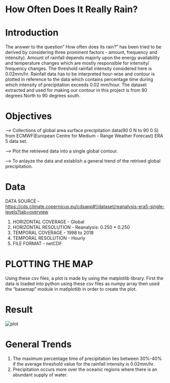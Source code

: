 # How Often Does It Really Rain?

# Introduction
The answer to the question” How often does its rain?” has been tried to be derived by considering three prominent factors - amount, frequency and intensity). Amount of rainfall depends majorly upon the energy availability and temperature changes which are mostly responsible for intensity/ frequency changes. The threshold rainfall intensity considered here is 0.02mm/hr. Rainfall data has to be interpreted hour-wise and contour is plotted in reference to the data which contains percentage time during which intensity of precipitation exceeds 0.02 mm/hour. The dataset extracted and used for making our contour in this project is from 90 degrees North to 90 degrees south.

# Objectives
--> Collections of global area surface precipitation data(90 0 N to 90 0 S) from ECMWF(European Centre for Medium - Range Weather Forecast) ERA 5 data set.

--> Plot the retrieved data into a single global contour.

--> To anlayze the data and establish a general trend of the retrived global precipitation.


# Data
DATA SOURCE - https://cds.climate.copernicus.eu/cdsapp#!/dataset/reanalysis-era5-single-levels?tab=overview

1. HORIZONTAL COVERAGE	           -          Global 
2. HORIZONTAL RESOLUTION	         -          Reanalysis: 0.250 * 0.250 
3. TEMPORAL COVERAGE	             -          1998 to 2018 
4. TEMPORAL RESOLUTION	           -          Hourly 
5. FILE FORMAT	                   -          netCDF

# PLOTTING THE MAP  
Using these csv files, a plot is made by using the matplotlib library. First the data is loaded into python using these csv files as numpy array then used the “basemap” module in matlplotlib in order to create the plot.


# Result
![plot](https://user-images.githubusercontent.com/93081077/146894489-c735d88a-1f53-4356-b51b-114f1bd88d72.png)

# General Trends 
1. The maximum percentage time of precipitation lies between 30%-40% if the average threshold value for the rainfall intensity is 0.02mm/hr. 
2. Precipitation occurs more over the oceanic regions where there is an abundant supply of water.
